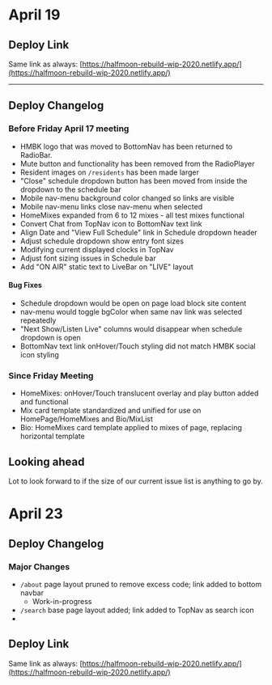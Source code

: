 # April 19

## Deploy Link

Same link as always: [https://halfmoon-rebuild-wip-2020.netlify.app/](https://halfmoon-rebuild-wip-2020.netlify.app/)

---
## Deploy Changelog

### Before Friday April 17 meeting

- HMBK logo that was moved to BottomNav has been returned to RadioBar.
- Mute button and functionality has been removed from the RadioPlayer
- Resident images on `/residents` has been made larger
- "Close" schedule dropdown button has been moved from inside the dropdown to the schedule bar
- Mobile nav-menu background color changed so links are visible
- Mobile nav-menu links close nav-menu when selected
- HomeMixes expanded from 6 to 12 mixes - all test mixes functional
- Convert Chat from TopNav icon to BottomNav text link
- Align Date and "View Full Schedule" link in Schedule dropdown header
- Adjust schedule dropdown show entry font sizes
- Modifying current displayed clocks in TopNav
- Adjust font sizing issues in Schedule bar
- Add "ON AIR" static text to LiveBar on "LIVE" layout

#### Bug Fixes

- Schedule dropdown would be open on page load block site content
- nav-menu would toggle bgColor when same nav link was selected repeatedly
- "Next Show/Listen Live" columns would disappear when schedule dropdown is open
- BottomNav text link onHover/Touch styling did not match HMBK social icon styling

### Since Friday Meeting

- HomeMixes: onHover/Touch translucent overlay and play button added and functional
- Mix card template standardized and unified for use on HomePage/HomeMixes and Bio/MixList
- Bio: HomeMixes card template applied to mixes of page, replacing horizontal template

## Looking ahead

Lot to look forward to if the size of our current issue list is anything to go by.



# April 23

## Deploy Changelog

### Major Changes

- `/about` page layout pruned to remove excess code; link added to bottom navbar
  - Work-in-progress
- `/search` base page layout added; link added to TopNav as search icon
-


## Deploy Link

Same link as always: [https://halfmoon-rebuild-wip-2020.netlify.app/](https://halfmoon-rebuild-wip-2020.netlify.app/)
